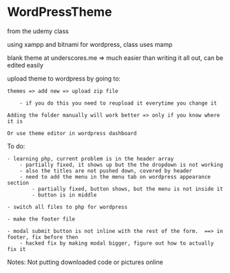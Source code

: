 # WordPressTheme

from the udemy class

using xampp and bitnami for wordpress, class uses mamp

blank theme at underscores.me
	 => much easier than writing it all out, can be edited easily

upload theme to wordpress by going to:

	themes => add new => upload zip file
	
		- if you do this you need to reupload it everytime you change it
		
	Adding the folder manually will work better => only if you know where it is
	
	Or use theme editor in wordpress dashboard

To do: 

	- learning php, current problem is in the header array 
		- partially fixed, it shows up but the the dropdown is not working
		- also the titles are not pushed down, covered by header
		- need to add the menu in the menu tab on wordpress appearance section
			- partially fixed, button shows, but the menu is not inside it
			- button is in middle

	- switch all files to php for wordpress
	
	- make the footer file
	
	- modal submit button is not inline with the rest of the form.  ==> in footer, fix before then
		- hacked fix by making modal bigger, figure out how to actually fix it
		

Notes:
Not putting downloaded code or pictures online
